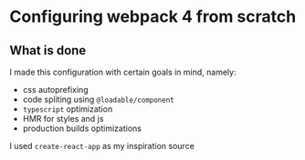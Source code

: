 # Configuring webpack 4 from scratch

## What is done
I made this configuration with certain goals in mind, namely:

* css autoprefixing
* code spliting using `@loadable/component`
* `typescript` optimization
* HMR for styles and js
* production builds optimizations

I used `create-react-app` as my inspiration source
